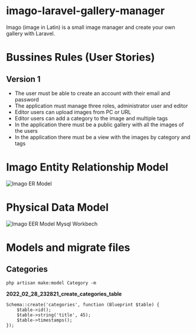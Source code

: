 # imago-laravel-gallery-manager
Imago (image in Latin) is a small image manager and create your own gallery with Laravel.

# Bussines Rules (User Stories)
## Version 1
* The user must be able to create an account with their email and password
* The application must manage three roles, administrator user and editor
* Editor users can upload images from PC or URL
* Editor users can add a category to the image and multiple tags
* In the application there must be a public gallery with all the images of the users
* In the application there must be a view with the images by category and tags


# Imago Entity Relationship Model
![Imago ER Model](https://raw.githubusercontent.com/AFelipeTrujillo/imago-laravel-gallery-manager/main/Imago.entity%E2%80%93relationship-model.png)

# Physical Data Model

![Imago EER Model Mysql Workbech](https://github.com/AFelipeTrujillo/imago-laravel-gallery-manager/blob/main/Imago.entity%E2%80%93relationship-model-workbench.png?raw=true)

# Models and migrate files

## Categories
```
php artisan make:model Category -m
```
__2022_02_28_232821_create_categories_table__
```
Schema::create('categories', function (Blueprint $table) {
    $table->id();
    $table->string('title', 45);
    $table->timestamps();
});
```
